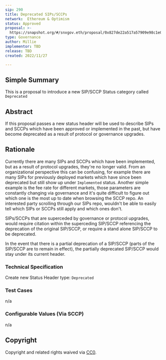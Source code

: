 ```yaml
---
sip: 290
title: Deprecated SIPs/SCCPs
network:  Ethereum & Optimism
status: Approved
proposal: >-
  https://snapshot.org/#/snxgov.eth/proposal/0x827de22a517a57909e98c1e094398c906647098ca66798b9159465e8821b96f7
type: Governance
author: Millie
implementor: TBD
release: TBD
created: 2022/11/27

---
```


## Simple Summary

This is a proposal to introduce a new SIP/SCCP Status category called `Deprecated`

## Abstract

If this proposal passes a new status header will be used to describe SIPs and SCCPs which have been approved or implemented in the past,
but have become deprecated as a result of protocol or governance upgrades.

## Rationale

Currently there are many SIPs and SCCPs which have been implemented, but as a result of protocol upgrades, they're no longer valid. 
From an organizational perspective this can be confusing, for example there are many SIPs for previously deployed markets which have since been deprecated but still show up under `Implemented` status. 
Another simple example is the fee rate for different markets, those parameters are constantly changing via governance and it's quite difficult to figure out which one is the most up to date when browsing the SCCP repo.
An interested party scrolling through our SIPs repo, wouldn't be able to easily tell which SIPs or SCCPs still
apply and which ones don't. 

SIPs/SCCPs that are superceded by governance or protocol upgrades, would require citation within the superceding SIP/SCCP referencing the deprecation of the original SIP/SCCP, or require a stand alone SIP/SCCP to be deprecated.

In the event that there is a partial deprecation of a SIP/SCCP (parts of the SIP/SCCP are to remain in effect), the partially deprecated SIP/SCCP would stay under its current header.

### Technical Specification

Create new Status Header type:  `Deprecated`

### Test Cases

n/a

### Configurable Values (Via SCCP)

n/a

## Copyright

Copyright and related rights waived via [CC0](https://creativecommons.org/publicdomain/zero/1.0/).

